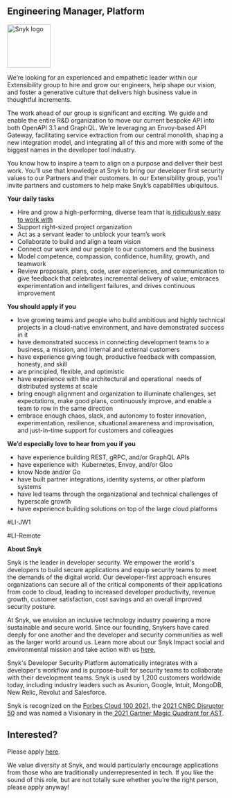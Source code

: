 Engineering Manager, Platform
---

<img src="https://res.cloudinary.com/snyk/image/upload/v1537345894/press-kit/brand/logo-black.png" width="100" alt="Snyk logo" />

<p><span style="font-weight: 400;">We’re looking for an experienced and empathetic leader within our Extensibility group to hire and grow our engineers, help shape our vision, and foster a</span><span style="font-weight: 400;"> </span><span style="font-weight: 400;">generative culture</span><span style="font-weight: 400;"> that delivers high business value in thoughtful increments.</span></p>
<p><span style="font-weight: 400;">The work ahead of our group is significant and exciting. We guide and enable the entire R&amp;D organization to move our current bespoke API into both OpenAPI 3.1 and GraphQL. We’re leveraging an Envoy-based API Gateway, facilitating service extraction from our central monolith, shaping a new integration model, and integrating all of this and more with some of the biggest names in the developer tool industry.&nbsp;</span></p>
<p><span style="font-weight: 400;">You know how to inspire a team to align on a purpose and deliver their best work. You’ll use that knowledge at Snyk to bring our developer first security values to our Partners and their customers. In our Extensibility group, you’ll invite partners and customers to help make Snyk’s capabilities ubiquitous.</span></p>
<p><strong>Your daily tasks</strong></p>
<ul>
<li style="font-weight: 400;"><span style="font-weight: 400;">Hire and grow a high-performing, diverse team that is</span><a href="https://snyk.io/blog/snyks-defining-values/"><span style="font-weight: 400;"> </span><span style="font-weight: 400;">ridiculously easy to work with</span></a></li>
<li style="font-weight: 400;"><span style="font-weight: 400;">Support right-sized project organization</span></li>
<li style="font-weight: 400;"><span style="font-weight: 400;">Act as a servant leader to unblock your team’s work</span></li>
<li style="font-weight: 400;"><span style="font-weight: 400;">Collaborate to build and align a team vision</span></li>
<li style="font-weight: 400;"><span style="font-weight: 400;">Connect our work and our people to our customers and the business</span></li>
<li style="font-weight: 400;"><span style="font-weight: 400;">Model competence, compassion, confidence, humility, growth, and teamwork</span></li>
<li style="font-weight: 400;"><span style="font-weight: 400;">Review proposals, plans, code, user experiences, and communication to give feedback that celebrates incremental delivery of value, embraces experimentation and intelligent failures, and drives continuous improvement</span></li>
</ul>
<p><strong>You should apply if you</strong></p>
<ul>
<li style="font-weight: 400;"><span style="font-weight: 400;">love growing teams and people who build ambitious and highly technical projects in a cloud-native environment, and have demonstrated success in it</span></li>
<li style="font-weight: 400;"><span style="font-weight: 400;">have demonstrated success in connecting development teams to a business, a mission, and internal and external customers</span></li>
<li style="font-weight: 400;"><span style="font-weight: 400;">have experience giving tough, productive feedback with compassion, honesty, and skill</span></li>
<li style="font-weight: 400;"><span style="font-weight: 400;">are principled, flexible, and optimistic</span></li>
<li style="font-weight: 400;"><span style="font-weight: 400;">have experience with the architectural and operational&nbsp; needs of distributed systems at scale</span></li>
<li style="font-weight: 400;"><span style="font-weight: 400;">bring enough alignment and organization to illuminate challenges, set expectations, make good plans, continuously improve, and enable a team to row in the same direction</span></li>
<li style="font-weight: 400;"><span style="font-weight: 400;">embrace enough chaos, slack, and autonomy to foster innovation, experimentation, resilience, situational awareness and improvisation, and just-in-time support for customers and colleagues</span></li>
</ul>
<p><strong>We’d especially love to hear from you if you</strong></p>
<ul>
<li style="font-weight: 400;"><span style="font-weight: 400;">have experience building REST, gRPC, and/or GraphQL APIs</span></li>
<li style="font-weight: 400;"><span style="font-weight: 400;">have experience with&nbsp; Kubernetes, Envoy, and/or Gloo</span></li>
<li style="font-weight: 400;"><span style="font-weight: 400;">know Node and/or Go</span></li>
<li style="font-weight: 400;"><span style="font-weight: 400;">have built partner integrations, identity systems, or other platform systems</span></li>
<li style="font-weight: 400;"><span style="font-weight: 400;">have led teams through the organizational and technical challenges of hyperscale growth</span></li>
<li style="font-weight: 400;"><span style="font-weight: 400;">have experience building solutions on top of the large cloud platforms </span></li>
</ul>
<p><span style="font-weight: 400;">#LI-JW1</span></p>
<p><span style="font-weight: 400;">#LI-Remote</span></p><div class="content-conclusion"><p><strong>About Snyk</strong></p>
<p><span style="font-weight: 400;">Snyk is the leader in developer security. We empower the world's developers to build secure applications and equip security teams to meet the demands of the digital world. Our developer-first approach ensures organizations can secure all of the critical components of their applications from code to cloud, leading to increased developer productivity, revenue growth, customer satisfaction, cost savings and an overall improved security posture.&nbsp;</span></p>
<p><span style="font-weight: 400;">At Snyk, we envision an inclusive technology industry powering a more sustainable and secure world.</span> <span style="font-weight: 400;">Since our founding, Snykers have cared deeply for one another and the developer and security communities as well as the larger world around us. Learn more about our Snyk Impact social and environmental mission and take action with us </span><a href="https://snyk.io/about/snyk-impact/"><span style="font-weight: 400;">here.</span></a></p>
<p><span style="font-weight: 400;">Snyk's Developer Security Platform automatically integrates with a developer's workflow and is purpose-built for security teams to collaborate with their development teams. Snyk is used by 1,200 customers worldwide today, including industry leaders such as Asurion, Google, Intuit, MongoDB, New Relic, Revolut and Salesforce.</span></p>
<p><span style="font-weight: 400;">Snyk is recognized on the </span><a href="https://www.forbes.com/cloud100/#6f24b5ba5f94"><span style="font-weight: 400;">Forbes Cloud 100 2021</span></a><span style="font-weight: 400;">, the </span><a href="https://www.cnbc.com/2021/05/25/these-are-the-2021-cnbc-disruptor-50-companies.html"><span style="font-weight: 400;">2021 CNBC Disruptor 50</span></a><span style="font-weight: 400;"> and was named a Visionary in the</span><a href="https://snyk.io/blog/snyk-visionary-2021-gartner-magic-quadrant-for-ast/"><span style="font-weight: 400;"> 2021 Gartner Magic Quadrant for AST</span></a><span style="font-weight: 400;">.</span></p></div>

Interested?
---

Please apply [here](https://boards.greenhouse.io/snyk/jobs/5464503002#app).

We value diversity at Snyk, and would particularly encourage applications from those who are traditionally underrepresented in tech.
If you like the sound of this role, but are not totally sure whether you’re the right person, please apply anyway!
